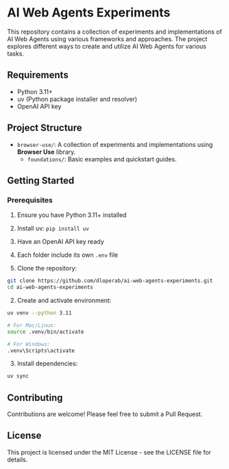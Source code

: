 # AI Web Agents Experiments

This repository contains a collection of experiments and implementations of AI Web Agents using various frameworks and approaches. The project explores different ways to create and utilize AI Web Agents for various tasks.

## Requirements

- Python 3.11+
- uv (Python package installer and resolver)
- OpenAI API key

## Project Structure

- `browser-use/`: A collection of experiments and implementations using **Browser Use** library.
  - `foundations/`: Basic examples and quickstart guides.

## Getting Started

### Prerequisites
1. Ensure you have Python 3.11+ installed
2. Install uv: `pip install uv`
3. Have an OpenAI API key ready
4. Each folder include its own `.env` file

1. Clone the repository:
```bash
git clone https://github.com/dloperab/ai-web-agents-experiments.git
cd ai-web-agents-experiments
```

2. Create and activate environment:
```bash
uv venv --python 3.11
```

```bash
# For Mac/Linux:
source .venv/bin/activate

# For Windows:
.venv\Scripts\activate
```

3. Install dependencies:
```bash
uv sync
```

## Contributing

Contributions are welcome! Please feel free to submit a Pull Request.

## License

This project is licensed under the MIT License - see the LICENSE file for details.
